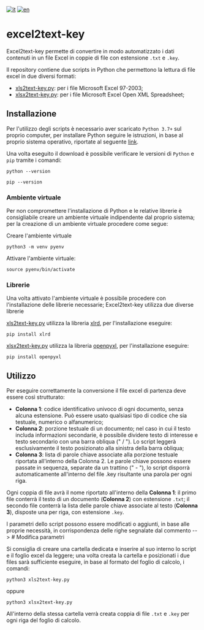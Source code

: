 [![it](https://img.shields.io/badge/lang-it-green.svg)](https://github.com/logo94/excel2text-key/edit/main/README.md)
[![en](https://img.shields.io/badge/lang-en-blue.svg)](https://github.com/logo94/excel2text-key/blob/main/README.en.md)

# excel2text-key
Excel2text-key permette di convertire in modo automatizzato i dati contenuti in un file Excel in coppie di file con estensione `.txt` e `.key`. 

Il repository contiene due scripts in Python che permettono la lettura di file excel in due diversi formati:
* [xls2text-key.py](https://github.com/logo94/excel2text-key/blob/main/xls2text-key.py): per i file Microsoft Excel 97-2003;
* [xlsx2text-key.py](https://github.com/logo94/excel2text-key/blob/main/xlsx2text-key.py): per i file Microsoft Excel Open XML Spreadsheet;

## Installazione ##
Per l'utilizzo degli scripts è necessario aver scaricato `Python 3.7+` sul proprio computer, per installare Python seguire le istruzioni, in base al proprio sistema operativo, riportate al seguente [link](https://www.python.org/downloads/).

Una volta eseguito il download è possibile verificare le versioni di `Python` e `pip` tramite i comandi:

```
python --version
```
```
pip --version
```
### Ambiente virtuale ###
Per non compromettere l'installazione di Python e le relative librerie è consigliabile creare un ambiente virtuale indipendente dal proprio sistema; per la creazione di un ambiente virtuale procedere come segue:

Creare l'ambiente virtuale
```
python3 -m venv pyenv
```

Attivare l'ambiente virtuale:
```
source pyenv/bin/activate
```

### Librerie ###
Una volta attivato l'ambiente virtuale è possibile procedere con l'installazione delle librerie necessarie; Excel2text-key utilizza due diverse librerie

[xls2text-key.py](https://github.com/logo94/excel2text-key/blob/main/xls2text-key.py) utilizza la libreria [xlrd](https://pypi.org/project/xlrd/), per l'installazione eseguire:
```
pip install xlrd
```

[xlsx2text-key.py](https://github.com/logo94/excel2text-key/blob/main/xlsx2text-key.py) utilizza la libreria [openpyxl](https://openpyxl.readthedocs.io/en/stable/), per l'installazione eseguire:
```
pip install openpyxl
```

## Utilizzo ##
Per eseguire correttamente la conversione il file excel di partenza deve essere così strutturato:

* **Colonna 1**: codice identificativo univoco di ogni documento, senza alcuna estensione. Può essere usato qualsiasi tipo di codice che sia testuale, numerico o alfanumerico; 
* **Colonna 2**: porzione testuale di un documento; nel caso in cui il testo includa informazioni secondarie, è possibile dividere testo di interesse e testo secondario con una barra obliqua (" / "). Lo script leggerà esclusivamente il testo posizionato alla sinistra della barra obliqua; 
* **Colonna 3**: lista di parole chiave associate alla porzione testuale riportata all'interno della Colonna 2. Le parole chiave possono essere passate in sequenza, separate da un trattino (" - "), lo script disporrà automaticamente all'interno del file .key risultante una parola per ogni riga.

Ogni coppia di file avrà il nome riportato all'interno della **Colonna 1**: il primo file conterrà il testo di un documento (**Colonna 2**) con estensione `.txt`; il secondo file conterrà la lista delle parole chiave associate al testo (**Colonna 3**), disposte una per riga, con estensione `.key`. 

I parametri dello script possono essere modificati o aggiunti, in base alle proprie necessità, in corrispondenza delle righe segnalate dal commento --> # Modifica parametri
  
Si consiglia di creare una cartella dedicata e inserire al suo interno lo script e il foglio excel da leggere; una volta creata la cartella e posizionati i due files sarà sufficiente eseguire, in base al formato del foglio di calcolo, i comandi: 
```
python3 xls2text-key.py
```
oppure
```
python3 xlsx2text-key.py
```

All'interno della stessa cartella verrà creata coppia di file `.txt` e `.key` per ogni riga del foglio di calcolo.
